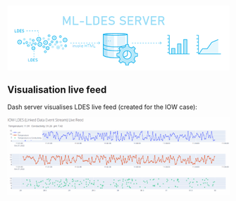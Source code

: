 
<p align="center">
  <img src="https://github.com/samuvack/ML-LDES-server/blob/master/images/logo.png?raw=true"/>
</p>



## Visualisation live feed

Dash server visualises LDES live feed (created for the IOW case):



<p align="center">
  <img src="https://github.com/samuvack/ML-LDES-server/blob/master/visualisation/Animation.gif?raw=true"/>
</p>
